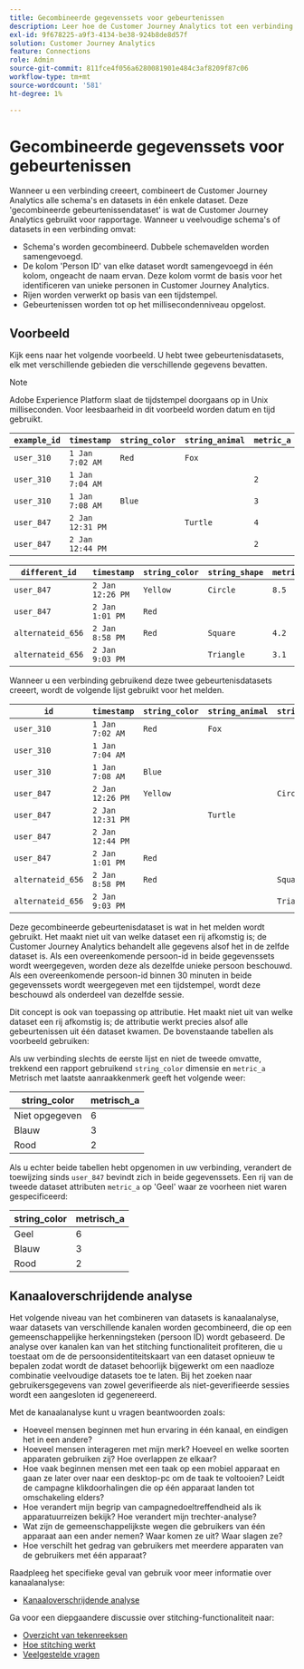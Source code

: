```yaml
---
title: Gecombineerde gegevenssets voor gebeurtenissen
description: Leer hoe de Customer Journey Analytics tot een verbinding leidt door datasets te combineren.
exl-id: 9f678225-a9f3-4134-be38-924b8de8d57f
solution: Customer Journey Analytics
feature: Connections
role: Admin
source-git-commit: 811fce4f056a6280081901e484c3af8209f87c06
workflow-type: tm+mt
source-wordcount: '581'
ht-degree: 1%

---
```



# Gecombineerde gegevenssets voor gebeurtenissen

Wanneer u een verbinding creeert, combineert de Customer Journey Analytics alle schema&#39;s en datasets in één enkele dataset. Deze &#39;gecombineerde gebeurtenissendataset&#39; is wat de Customer Journey Analytics gebruikt voor rapportage. Wanneer u veelvoudige schema&#39;s of datasets in een verbinding omvat:

* Schema&#39;s worden gecombineerd. Dubbele schemavelden worden samengevoegd.
* De kolom &#39;Person ID&#39; van elke dataset wordt samengevoegd in één kolom, ongeacht de naam ervan. Deze kolom vormt de basis voor het identificeren van unieke personen in Customer Journey Analytics.
* Rijen worden verwerkt op basis van een tijdstempel.
* Gebeurtenissen worden tot op het millisecondenniveau opgelost.

## Voorbeeld

Kijk eens naar het volgende voorbeeld. U hebt twee gebeurtenisdatasets, elk met verschillende gebieden die verschillende gegevens bevatten.

>[!NOTE]
>
>Adobe Experience Platform slaat de tijdstempel doorgaans op in Unix milliseconden. Voor leesbaarheid in dit voorbeeld worden datum en tijd gebruikt.

| `example_id` | `timestamp` | `string_color` | `string_animal` | `metric_a` |
| --- | --- | --- | --- | --- |
| `user_310` | `1 Jan 7:02 AM` | `Red` | `Fox` | |
| `user_310` | `1 Jan 7:04 AM` | | | `2` |
| `user_310` | `1 Jan 7:08 AM` | `Blue` | | `3` |
| `user_847` | `2 Jan 12:31 PM` | | `Turtle` | `4` |
| `user_847` | `2 Jan 12:44 PM` | | | `2` |

| `different_id` | `timestamp` | `string_color` | `string_shape` | `metric_b` |
| --- | --- | --- | --- | --- |
| `user_847` | `2 Jan 12:26 PM` | `Yellow` | `Circle` | `8.5` |
| `user_847` | `2 Jan 1:01 PM` | `Red` | | |
| `alternateid_656` | `2 Jan 8:58 PM` | `Red` | `Square` | `4.2` |
| `alternateid_656` | `2 Jan 9:03 PM` | | `Triangle` | `3.1` |

Wanneer u een verbinding gebruikend deze twee gebeurtenisdatasets creeert, wordt de volgende lijst gebruikt voor het melden.

| `id` | `timestamp` | `string_color` | `string_animal` | `string_shape` | `metric_a` | `metric_b` |
| --- | --- | --- | --- | --- | --- | --- |
| `user_310` | `1 Jan 7:02 AM` | `Red` | `Fox` | | | |
| `user_310` | `1 Jan 7:04 AM` | | | | `2` | |
| `user_310` | `1 Jan 7:08 AM` | `Blue` | | | `3` | |
| `user_847` | `2 Jan 12:26 PM` | `Yellow` | | `Circle` | | `8.5` |
| `user_847` | `2 Jan 12:31 PM` | | `Turtle` | | `4` | |
| `user_847` | `2 Jan 12:44 PM` | | | | `2` | |
| `user_847` | `2 Jan 1:01 PM` | `Red` | | | | |
| `alternateid_656` | `2 Jan 8:58 PM` | `Red` | | `Square` | | `4.2` |
| `alternateid_656` | `2 Jan 9:03 PM` | | | `Triangle` | | `3.1` |

Deze gecombineerde gebeurtenisdataset is wat in het melden wordt gebruikt. Het maakt niet uit van welke dataset een rij afkomstig is; de Customer Journey Analytics behandelt alle gegevens alsof het in de zelfde dataset is. Als een overeenkomende persoon-id in beide gegevenssets wordt weergegeven, worden deze als dezelfde unieke persoon beschouwd. Als een overeenkomende persoon-id binnen 30 minuten in beide gegevenssets wordt weergegeven met een tijdstempel, wordt deze beschouwd als onderdeel van dezelfde sessie.

Dit concept is ook van toepassing op attributie. Het maakt niet uit van welke dataset een rij afkomstig is; de attributie werkt precies alsof alle gebeurtenissen uit één dataset kwamen. De bovenstaande tabellen als voorbeeld gebruiken:

Als uw verbinding slechts de eerste lijst en niet de tweede omvatte, trekkend een rapport gebruikend `string_color` dimensie en `metric_a` Metrisch met laatste aanraakkenmerk geeft het volgende weer:

| string_color | metrisch_a |
| --- | --- |
| Niet opgegeven | 6 |
| Blauw | 3 |
| Rood | 2 |

Als u echter beide tabellen hebt opgenomen in uw verbinding, verandert de toewijzing sinds `user_847` bevindt zich in beide gegevenssets. Een rij van de tweede dataset attributen `metric_a` op &#39;Geel&#39; waar ze voorheen niet waren gespecificeerd:

| string_color | metrisch_a |
| --- | --- |
| Geel | 6 |
| Blauw | 3 |
| Rood | 2 |

## Kanaaloverschrijdende analyse

Het volgende niveau van het combineren van datasets is kanaalanalyse, waar datasets van verschillende kanalen worden gecombineerd, die op een gemeenschappelijke herkenningsteken (persoon ID) wordt gebaseerd. De analyse over kanalen kan van het stitching functionaliteit profiteren, die u toestaat om de de persoonsidentiteitskaart van een dataset opnieuw te bepalen zodat wordt de dataset behoorlijk bijgewerkt om een naadloze combinatie veelvoudige datasets toe te laten. Bij het zoeken naar gebruikersgegevens van zowel geverifieerde als niet-geverifieerde sessies wordt een aangesloten id gegenereerd.

Met de kanaalanalyse kunt u vragen beantwoorden zoals:

* Hoeveel mensen beginnen met hun ervaring in één kanaal, en eindigen het in een andere?
* Hoeveel mensen interageren met mijn merk? Hoeveel en welke soorten apparaten gebruiken zij? Hoe overlappen ze elkaar?
* Hoe vaak beginnen mensen met een taak op een mobiel apparaat en gaan ze later over naar een desktop-pc om de taak te voltooien? Leidt de campagne klikdoorhalingen die op één apparaat landen tot omschakeling elders?
* Hoe verandert mijn begrip van campagnedoeltreffendheid als ik apparatuurreizen bekijk? Hoe verandert mijn trechter-analyse?
* Wat zijn de gemeenschappelijkste wegen die gebruikers van één apparaat aan een ander nemen? Waar komen ze uit? Waar slagen ze?
* Hoe verschilt het gedrag van gebruikers met meerdere apparaten van de gebruikers met één apparaat?


Raadpleeg het specifieke geval van gebruik voor meer informatie over kanaalanalyse:

* [Kanaaloverschrijdende analyse](../use-cases/cross-channel/cross-channel.md)

Ga voor een diepgaandere discussie over stitching-functionaliteit naar:

* [Overzicht van tekenreeksen](/help/stitching/overview.md)
* [Hoe stitching werkt](../stitching/explained.md)
* [Veelgestelde vragen](/help/stitching/faq.md)

